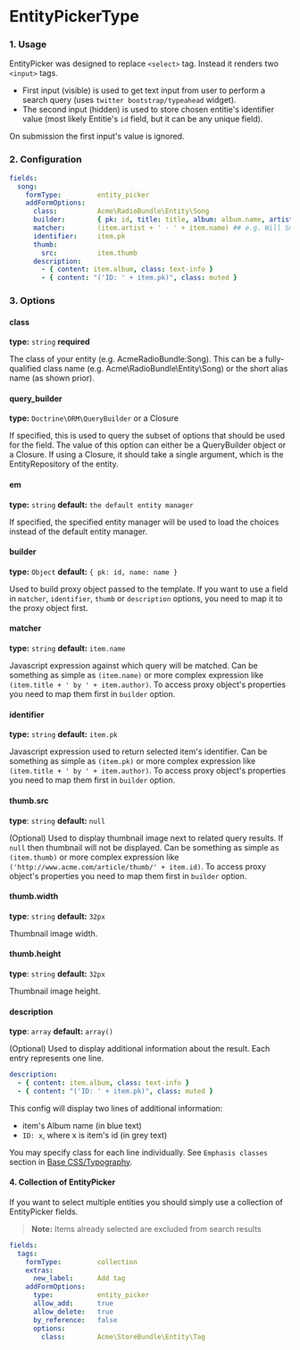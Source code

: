 # EntityPickerType

### 1. Usage

EntityPicker was designed to replace `<select>` tag. Instead it renders two `<input>` tags.

* First input (visible) is used to get text input from user to perform a search query (uses `twitter bootstrap/typeahead` widget).
* The second input (hidden) is used to store chosen entitie's identifier value (most likely Entitie's `id` field, but it can be any unique field).

On submission the first input's value is ignored.

### 2. Configuration

```yaml
fields:
  song:
    formType:         entity_picker
    addFormOptions:
      class:          Acme\RadioBundle\Entity\Song
      builder:        { pk: id, title: title, album: album.name, artist: album.artist.name, thumb: album.cover }
      matcher:        (item.artist + ' - ' + item.name) ## e.g. Will Smith - Miami
      identifier:     item.pk
      thumb:
        src:          item.thumb
      description:
        - { content: item.album, class: text-info }
        - { content: "('ID: ' + item.pk)", class: muted }
```

### 3. Options

#### class

**type:** `string` **required**

The class of your entity (e.g. AcmeRadioBundle:Song). This can be a fully-qualified class name (e.g. Acme\RadioBundle\Entity\Song) or the short alias name (as shown prior).

#### query_builder

**type:** `Doctrine\ORM\QueryBuilder` or a Closure

If specified, this is used to query the subset of options that should be used for the field. The value of this option can either be a QueryBuilder object or a Closure. If using a Closure, it should take a single argument, which is the EntityRepository of the entity.

#### em

**type:** `string` **default:** `the default entity manager`

If specified, the specified entity manager will be used to load the choices instead of the default entity manager.

#### builder

**type:** `Object` **default:** `{ pk: id, name: name }`

Used to build proxy object passed to the template. If you want to use a field in `matcher`, `identifier`, `thumb` or `description` options, you need to map it to the proxy object first.

#### matcher

**type:** `string` **default:** `item.name`

Javascript expression against which query will be matched. Can be something as simple as `(item.name)` or more complex expression like `(item.title + ' by ' + item.author)`. To access proxy object's properties you need to map them first in `builder` option.

#### identifier

**type:** `string` **default:** `item.pk`

Javascript expression used to return selected item's identifier. Can be something as simple as `(item.pk)` or more complex expression like `(item.title + ' by ' + item.author)`. To access proxy object's properties you need to map them first in `builder` option.

#### thumb.src

**type**: `string` **default:** `null`

(Optional) Used to display thumbnail image next to related query results. If `null` then thumbnail will not be displayed. Can be something as simple as `(item.thumb)` or more complex expression like `('http://www.acme.com/article/thumb/' + item.id)`. To access proxy object's properties you need to map them first in `builder` option.

#### thumb.width

**type**: `string` **default:** `32px`

Thumbnail image width.

#### thumb.height

**type**: `string` **default:** `32px`

Thumbnail image height.

#### description

**type**: `array` **default:** `array()`

(Optional) Used to display additional information about the result. Each entry represents one line.

```yaml
description:
  - { content: item.album, class: text-info }
  - { content: "('ID: ' + item.pk)", class: muted }
```

This config will display two lines of additional information:

* item's Album name (in blue text)
* `ID: x`, where x is item's id (in grey text)

You may specify class for each line individually. See `Emphasis classes` section in [Base CSS/Typography](http://twitter.github.com/bootstrap/base-css.html#typography).

#### 4. Collection of EntityPicker

If you want to select multiple entities you should simply use a collection of EntityPicker fields.

> **Note:** Items already selected are excluded from search results

```yaml
fields:
  tags:                
    formType:         collection
    extras:
      new_label:      Add tag
    addFormOptions:
      type:           entity_picker
      allow_add:      true
      allow_delete:   true
      by_reference:   false
      options:
        class:        Acme\StoreBundle\Entity\Tag
```